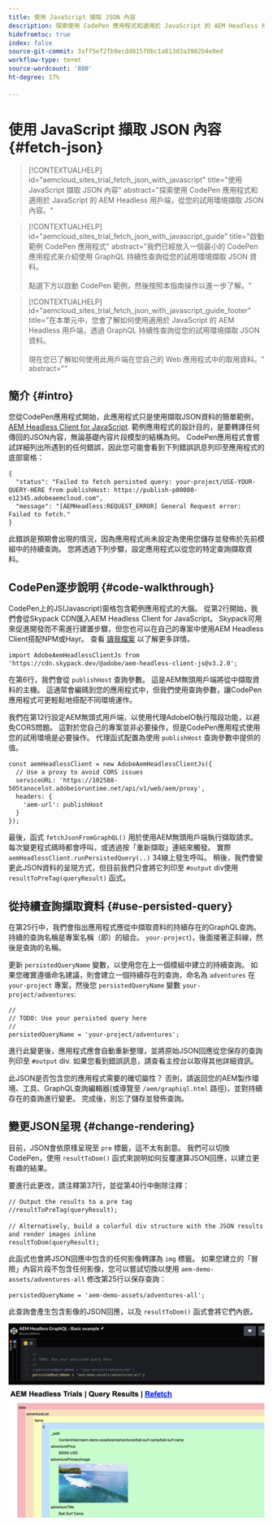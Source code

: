 ```yaml
---
title: 使用 JavaScript 擷取 JSON 內容
description: 探索使用 CodePen 應用程式和適用於 JavaScript 的 AEM Headless 用戶端，從您的試用環境擷取 JSON 內容。
hidefromtoc: true
index: false
source-git-commit: 3aff5ef2fb9ecdd815f0bc1a813d3a3982b4e0ed
workflow-type: tm+mt
source-wordcount: '800'
ht-degree: 17%

---
```



# 使用 JavaScript 擷取 JSON 內容 {#fetch-json}

>[!CONTEXTUALHELP]
>id="aemcloud_sites_trial_fetch_json_with_javascript"
>title="使用 JavaScript 擷取 JSON 內容"
>abstract="探索使用 CodePen 應用程式和適用於 JavaScript 的 AEM Headless 用戶端，從您的試用環境擷取 JSON 內容。"

>[!CONTEXTUALHELP]
>id="aemcloud_sites_trial_fetch_json_with_javascript_guide"
>title="啟動範例 CodePen 應用程式"
>abstract="我們已經放入一個最小的 CodePen 應用程式來介紹使用 GraphQL 持續性查詢從您的試用環境擷取 JSON 資料。<br><br>點選下方以啟動 CodePen 範例，然後按照本指南操作以進一步了解。"

>[!CONTEXTUALHELP]
>id="aemcloud_sites_trial_fetch_json_with_javascript_guide_footer"
>title="在本單元中，您會了解如何使用適用於 JavaScript 的 AEM Headless 用戶端，透過 GraphQL 持續性查詢從您的試用環境擷取 JSON 資料。<br><br>現在您已了解如何使用此用戶端在您自己的 Web 應用程式中的取用資料。"
>abstract=""

## 簡介 {#intro}

您從CodePen應用程式開始，此應用程式只是使用擷取JSON資料的簡單範例， [AEM Headless Client for JavaScript](https://github.com/adobe/aem-headless-client-js). 範例應用程式的設計目的，是要轉譯任何傳回的JSON內容，無論基礎內容片段模型的結構為何。 CodePen應用程式會嘗試詳細列出所遇到的任何錯誤，因此您可能會看到下列錯誤訊息列印至應用程式的底部窗格：

```
{
  "status": "Failed to fetch persisted query: your-project/USE-YOUR-QUERY-HERE from publishHost: https://publish-p00000-e12345.adobeaemcloud.com",
  "message": "[AEMHeadless:REQUEST_ERROR] General Request error: Failed to fetch."
}
```

此錯誤是預期會出現的情況，因為應用程式尚未設定為使用您儲存並發佈於先前模組中的持續查詢。 您將透過下列步驟，設定應用程式以從您的特定查詢擷取資料。

## CodePen逐步說明 {#code-walkthrough}

CodePen上的JS(Javascript)窗格包含範例應用程式的大腦。 從第2行開始，我們會從Skypack CDN匯入AEM Headless Client for JavaScript。 Skypack可用來促進開發而不需進行建置步驟，但您也可以在自己的專案中使用AEM Headless Client搭配NPM或Hayr。 查看 [讀我檔案](https://github.com/adobe/aem-headless-client-js#aem-headless-client-for-javascript) 以了解更多詳情。

```
import AdobeAemHeadlessClientJs from 'https://cdn.skypack.dev/@adobe/aem-headless-client-js@v3.2.0';
```

在第6行，我們會從 `publishHost` 查詢參數。 這是AEM無頭用戶端將從中擷取資料的主機。 這通常會編碼到您的應用程式中，但我們使用查詢參數，讓CodePen應用程式可更輕鬆地搭配不同環境運作。

我們在第12行設定AEM無頭式用戶端，以使用代理AdobeIO執行階段功能，以避免CORS問題。 這對於您自己的專案並非必要操作，但是CodePen應用程式使用您的試用環境是必要操作。 代理函式配置為使用 `publishHost` 查詢參數中提供的值。

```
const aemHeadlessClient = new AdobeAemHeadlessClientJs({
  // Use a proxy to avoid CORS issues
  serviceURL: 'https://102588-505tanocelot.adobeioruntime.net/api/v1/web/aem/proxy',
  headers: {
    'aem-url': publishHost
  }
});
```

最後，函式 `fetchJsonFromGraphQL()` 用於使用AEM無頭用戶端執行擷取請求。 每次變更程式碼時都會呼叫，或透過按「重新擷取」連結來觸發。 實際 `aemHeadlessClient.runPersistedQuery(..)` 34線上發生呼叫。 稍後，我們會變更此JSON資料的呈現方式，但目前我們只會將它列印至 `#output` div使用 `resultToPreTag(queryResult)` 函式。

## 從持續查詢擷取資料 {#use-persisted-query}

在第25行中，我們會指出應用程式應從中擷取資料的持續存在的GraphQL查詢。 持續的查詢名稱是專案名稱（即）的組合。 `your-project`)，後面接著正斜線，然後是查詢的名稱。

更新 `persistedQueryName` 變數，以使用您在上一個模組中建立的持續查詢。 如果您確實遵循命名建議，則會建立一個持續存在的查詢，命名為 `adventures` 在 `your-project` 專案，然後您 `persistedQueryName` 變數 `your-project/adventures`:

```
//
// TODO: Use your persisted query here
//
persistedQueryName = 'your-project/adventures';
```

進行此變更後，應用程式應會自動重新整理，並將原始JSON回應從您保存的查詢列印至 `#output` div. 如果您看到錯誤訊息，請查看主控台以取得其他詳細資訊。

此JSON是否包含您的應用程式需要的確切屬性？ 否則，請返回您的AEM製作環境、工具、GraphQL查詢編輯器(或導覽至 `/aem/graphiql.html` 路徑)，並對持續存在的查詢進行變更。 完成後，別忘了儲存並發佈查詢。

## 變更JSON呈現 {#change-rendering}

目前，JSON會依原樣呈現至 `pre` 標籤，這不太有創意。 我們可以切換CodePen，使用 `resultToDom()` 函式來說明如何反覆運算JSON回應，以建立更有趣的結果。

要進行此更改，請注釋第37行，並從第40行中刪除注釋：

```
// Output the results to a pre tag
//resultToPreTag(queryResult);

// Alternatively, build a colorful div structure with the JSON results and render images inline
resultToDom(queryResult);
```

此函式也會將JSON回應中包含的任何影像轉譯為 `img` 標籤。 如果您建立的「冒險」內容片段不包含任何影像，您可以嘗試切換以使用 `aem-demo-assets/adventures-all` 修改第25行以保存查詢：

```
persistedQueryName = 'aem-demo-assets/adventures-all';
```

此查詢會產生包含影像的JSON回應，以及 `resultToDom()` 函式會將它們內嵌。

![歷險結果 — all查詢和resultToDom轉譯函式](assets/do-not-localize/adventures-all-query-result.png)
